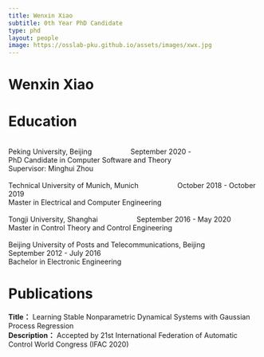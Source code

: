 ```yaml
---
title: Wenxin Xiao
subtitle: 0th Year PhD Candidate 
type: phd
layout: people
image: https://osslab-pku.github.io/assets/images/xwx.jpg 
---
```


<h1>Wenxin Xiao</h1>

<h1> Education</h1>
<br/>Peking University, Beijing &emsp;&emsp;&emsp;&emsp;&emsp; September 2020 -  
<br/>PhD Candidate in Computer Software and Theory 
<br/>Supervisor: Minghui Zhou
<br/>
<br/>Technical University of Munich, Munich &emsp;&emsp;&emsp;&emsp;&emsp; October 2018 - October 2019
<br/>Master in Electrical and Computer Engineering
<br/>
<br/>Tongji University, Shanghai &emsp;&emsp;&emsp;&emsp;&emsp; September 2016 - May 2020
<br/>Master in Control Theory and Control Engineering
<br/>
<br/>Beijing University of Posts and Telecommunications, Beijing &emsp;&emsp;&emsp;&emsp;&emsp; September 2012 - July 2016
<br/>Bachelor in Electronic Engineering
<br/>

<h1>Publications</h1>

**Title：** Learning Stable Nonparametric Dynamical Systems with Gaussian Process Regression &emsp;&emsp;
<br/>
**Description：** Accepted by 21st International Federation of Automatic Control World Congress (IFAC 2020)

